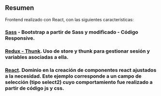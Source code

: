 ## Resumen

Frontend realizado con React, con las siguientes características:

### [Sass](https://github.com/tcero76/logisticaDemo/tree/master/frontend/src/scss) - Bootstrap a partir de Sass y modificado - Código Responsive.

### [Redux - Thunk](https://github.com/tcero76/logisticaDemo/tree/master/frontend/src/actions). Uso de store y thunk para gestionar sesión y variables asociadas a ella.


### [React](https://github.com/tcero76/logisticaDemo/tree/master/frontend/src/component/elements/selMaterial.js). Dominio en la creación de componentes react ajustados a la necesidad. Este ejemplo corresponde a un campo de selección (tipo select2) cuyo comportamiento fue realizado a partir de código js y css.